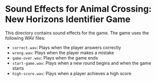 # Sound Effects for Animal Crossing: New Horizons Identifier Game

This directory contains sound effects for the game. The game uses the following WAV files:

- `correct.wav`: Plays when the player answers correctly
- `wrong.wav`: Plays when the player makes a mistake
- `game-over.wav`: Plays when the game ends
- `start-game.wav`: Plays when a new round begins and when the game starts
- `high-score.wav`: Plays when a player achieves a high score
